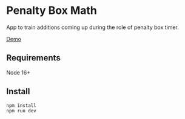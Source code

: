 # Penalty Box Math

App to train additions coming up during the role of penalty box timer.

[Demo](https://penalty-box-stopwatch.netlify.app/)

## Requirements

Node 16+

## Install

```bash
npm install
npm run dev
```
